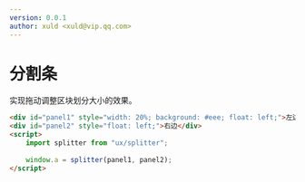 ```yaml
---
version: 0.0.1
author: xuld <xuld@vip.qq.com>
---
```

# 分割条
实现拖动调整区块划分大小的效果。

```html demo
<div id="panel1" style="width: 20%; background: #eee; float: left;">左边</div>
<div id="panel2" style="float: left;">右边</div>
<script>
    import splitter from "ux/splitter";
    
    window.a = splitter(panel1, panel2);
</script>
```
